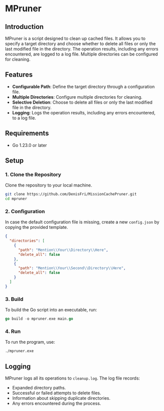 # MPruner

## Introduction
MPruner is a script designed to clean up cached files. It allows you to specify a target directory and choose whether to delete all files or only the last modified file in the directory. The operation results, including any errors encountered, are logged to a log file. Multiple directories can be configured for cleaning.

## Features

- **Configurable Path**: Define the target directory through a configuration file.
- **Multiple Directories**: Configure multiple directories for cleaning.
- **Selective Deletion**: Choose to delete all files or only the last modified file in the directory.
- **Logging**: Logs the operation results, including any errors encountered, to a log file.

## Requirements

- Go 1.23.0 or later

## Setup

### 1. Clone the Repository

Clone the repository to your local machine.

```bash
git clone https://github.com/DenisFri/MissionCachePruner.git
cd mpruner
```

### 2. Configuration

In case the default configuration file is missing, create a new `config.json` by copying the provided template.

```json
{
  "directories": [
    {
      "path": "Mention\\Your\\Directory\\Here",
      "delete_all": false
    },
    {
      "path": "Mention\\Your\\Second\\Directory\\Here",
      "delete_all": false
    }
  ]
}
```

### 3. Build

To build the Go script into an executable, run:

```go
go build -o mpruner.exe main.go
```

### 4. Run

To run the program, use:

```bash
./mpruner.exe
```

## Logging

MPruner logs all its operations to `cleanup.log`. The log file records:

- Expanded directory paths.
- Successful or failed attempts to delete files.
- Information about skipping duplicate directories.
- Any errors encountered during the process.

